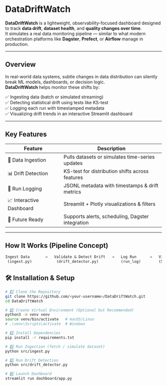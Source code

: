 # DataDriftWatch

**DataDriftWatch** is a lightweight, observability-focused dashboard designed to track **data drift**, **dataset health**, and **quality changes over time**.  
It simulates a real data monitoring pipeline — similar to what modern orchestration platforms like **Dagster**, **Prefect**, or **Airflow** manage in production.

---

## Overview

In real-world data systems, subtle changes in data distribution can silently break ML models, dashboards, or decision logic.  
**DataDriftWatch** helps monitor these shifts by:

✅ Ingesting data (batch or simulated streaming)  
✅ Detecting statistical drift using tests like KS-test  
✅ Logging each run with timestamped metadata  
✅ Visualizing drift trends in an interactive Streamlit dashboard

---

## Key Features

| Feature                  | Description                                      |
| ------------------------ | ------------------------------------------------ |
| 📁 Data Ingestion        | Pulls datasets or simulates time-series updates  |
| 📊 Drift Detection       | KS-test for distribution shifts across features  |
| 📜 Run Logging           | JSONL metadata with timestamps & drift metrics   |
| 📈 Interactive Dashboard | Streamlit + Plotly visualizations & filters      |
| 🚨 Future Ready          | Supports alerts, scheduling, Dagster integration |

---

## How It Works (Pipeline Concept)

```txt
Ingest Data       →   Validate & Detect Drift   →   Log Run      →   Visualize in UI
 (ingest.py)           (drift_detector.py)          (run_log)        (Streamlit Dashboard)

```

## 🛠️ Installation & Setup

```bash
# 1️⃣ Clone the Repository
git clone https://github.com/<your-username>/DataDriftWatch.git
cd DataDriftWatch

# 2️⃣ Create Virtual Environment (Optional but Recommended)
python3 -m venv venv
source venv/bin/activate   # macOS/Linux
# .\venv\Scripts\activate  # Windows

# 3️⃣ Install Dependencies
pip install -r requirements.txt

# 4️⃣ Run Ingestion (fetch / simulate dataset)
python src/ingest.py

# 5️⃣ Run Drift Detection
python src/drift_detector.py

# 6️⃣ Launch Dashboard
streamlit run dashboard/app.py
```
